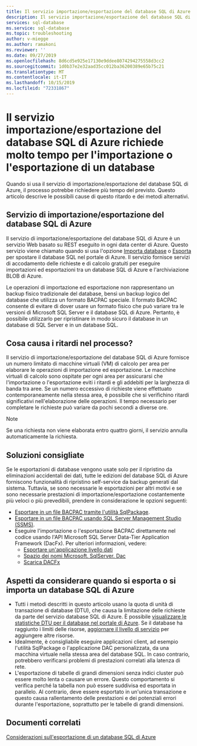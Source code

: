 ```yaml
---
title: Il servizio importazione/esportazione del database SQL di Azure impiega molto tempo per importare o esportare un database | Microsoft Docs
description: Il servizio importazione/esportazione del database SQL di Azure richiede molto tempo per l'importazione o l'esportazione di un database
services: sql-database
ms.service: sql-database
ms.topic: troubleshooting
author: v-miegge
ms.author: ramakoni
ms.reviewer: ''
ms.date: 09/27/2019
ms.openlocfilehash: 8d6cd5e925e17130e9ddee8074294275558d3cc2
ms.sourcegitcommit: 1d0b37e2e32aad35cc012ba36200389e65b75c21
ms.translationtype: MT
ms.contentlocale: it-IT
ms.lasthandoff: 10/15/2019
ms.locfileid: "72331867"
---
```

# <a name="azure-sql-database-importexport-service-takes-a-long-time-to-import-or-export-a-database"></a>Il servizio importazione/esportazione del database SQL di Azure richiede molto tempo per l'importazione o l'esportazione di un database

Quando si usa il servizio di importazione/esportazione del database SQL di Azure, il processo potrebbe richiedere più tempo del previsto. Questo articolo descrive le possibili cause di questo ritardo e dei metodi alternativi.

## <a name="azure-sql-database-importexport-service"></a>Servizio di importazione/esportazione del database SQL di Azure

Il servizio di importazione/esportazione del database SQL di Azure è un servizio Web basato su REST eseguito in ogni data center di Azure. Questo servizio viene chiamato quando si usa l'opzione [Importa database](https://docs.microsoft.com/azure/sql-database/sql-database-import#import-from-a-bacpac-file-in-the-azure-portal) o [Esporta](https://docs.microsoft.com/azure/sql-database/sql-database-export#export-to-a-bacpac-file-using-the-azure-portal) per spostare il database SQL nel portale di Azure. Il servizio fornisce servizi di accodamento delle richieste e di calcolo gratuiti per eseguire importazioni ed esportazioni tra un database SQL di Azure e l'archiviazione BLOB di Azure.

Le operazioni di importazione ed esportazione non rappresentano un backup fisico tradizionale del database, bensì un backup logico del database che utilizza un formato BACPAC speciale. Il formato BACPAC consente di evitare di dover usare un formato fisico che può variare tra le versioni di Microsoft SQL Server e il database SQL di Azure. Pertanto, è possibile utilizzarlo per ripristinare in modo sicuro il database in un database di SQL Server e in un database SQL.

## <a name="what-causes-delays-in-the-process"></a>Cosa causa i ritardi nel processo?

Il servizio di importazione/esportazione del database SQL di Azure fornisce un numero limitato di macchine virtuali (VM) di calcolo per area per elaborare le operazioni di importazione ed esportazione. Le macchine virtuali di calcolo sono ospitate per ogni area per assicurarsi che l'importazione o l'esportazione eviti i ritardi e gli addebiti per la larghezza di banda tra aree. Se un numero eccessivo di richieste viene effettuato contemporaneamente nella stessa area, è possibile che si verifichino ritardi significativi nell'elaborazione delle operazioni. Il tempo necessario per completare le richieste può variare da pochi secondi a diverse ore.

> [!NOTE]
> Se una richiesta non viene elaborata entro quattro giorni, il servizio annulla automaticamente la richiesta.

## <a name="recommended-solutions"></a>Soluzioni consigliate

Se le esportazioni di database vengono usate solo per il ripristino da eliminazioni accidentali dei dati, tutte le edizioni del database SQL di Azure forniscono funzionalità di ripristino self-service da backup generati dal sistema. Tuttavia, se sono necessarie le esportazioni per altri motivi e se sono necessarie prestazioni di importazione/esportazione costantemente più veloci o più prevedibili, prendere in considerazione le opzioni seguenti:

* [Esportare in un file BACPAC tramite l'utilità SqlPackage](https://docs.microsoft.com/azure/sql-database/sql-database-export#export-to-a-bacpac-file-using-the-sqlpackage-utility).
* [Esportare in un file BACPAC usando SQL Server Management Studio (SSMS)](https://docs.microsoft.com/azure/sql-database/sql-database-export#export-to-a-bacpac-file-using-sql-server-management-studio-ssms).
* Eseguire l'importazione o l'esportazione BACPAC direttamente nel codice usando l'API Microsoft SQL Server Data-Tier Application Framework (DacFx). Per ulteriori informazioni, vedere:
  * [Esportare un'applicazione livello dati](https://docs.microsoft.com/sql/relational-databases/data-tier-applications/export-a-data-tier-application)
  * [Spazio dei nomi Microsoft. SqlServer. Dac](https://docs.microsoft.com/dotnet/api/microsoft.sqlserver.dac)
  * [Scarica DACFx](https://www.microsoft.com/download/details.aspx?id=55713)

## <a name="things-to-consider-when-you-export-or-import-an-azure-sql-database"></a>Aspetti da considerare quando si esporta o si importa un database SQL di Azure

* Tutti i metodi descritti in questo articolo usano la quota di unità di transazione di database (DTU), che causa la limitazione delle richieste da parte del servizio database SQL di Azure. È possibile [visualizzare le statistiche DTU per il database nel portale di Azure](https://docs.microsoft.com/azure/sql-database/sql-database-monitor-tune-overview#monitor-database-performance). Se il database ha raggiunto i limiti delle risorse, [aggiornare il livello di servizio](https://docs.microsoft.com/azure/sql-database/sql-database-scale-resources) per aggiungere altre risorse.
* Idealmente, è consigliabile eseguire applicazioni client, ad esempio l'utilità SqlPackage o l'applicazione DAC personalizzata, da una macchina virtuale nella stessa area del database SQL. In caso contrario, potrebbero verificarsi problemi di prestazioni correlati alla latenza di rete.
* L'esportazione di tabelle di grandi dimensioni senza indici cluster può essere molto lenta o causare un errore. Questo comportamento si verifica perché la tabella non può essere suddivisa ed esportata in parallelo. Al contrario, deve essere esportato in un'unica transazione e questo causa rallentamento delle prestazioni e dei potenziali errori durante l'esportazione, soprattutto per le tabelle di grandi dimensioni.


## <a name="related-documents"></a>Documenti correlati

[Considerazioni sull'esportazione di un database SQL di Azure](https://docs.microsoft.com/azure/sql-database/sql-database-export#considerations-when-exporting-an-azure-sql-database)
